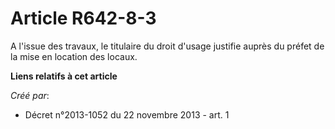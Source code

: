 # Article R642-8-3

A l'issue des travaux, le titulaire du droit d'usage justifie auprès du préfet de la mise en location des locaux.

**Liens relatifs à cet article**

_Créé par_:

  - Décret n°2013-1052 du 22 novembre 2013 - art. 1
